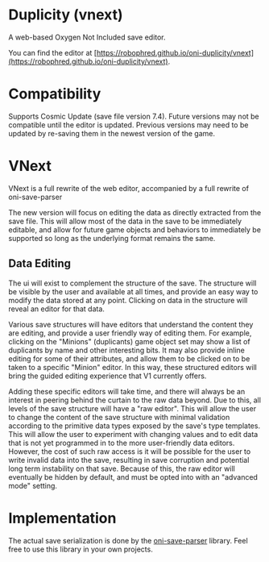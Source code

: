 # Duplicity (vnext)

A web-based Oxygen Not Included save editor.

You can find the editor at [https://robophred.github.io/oni-duplicity/vnext](https://robophred.github.io/oni-duplicity/vnext).

# Compatibility

Supports Cosmic Update (save file version 7.4). Future versions may not be compatible until the editor is updated. Previous versions may need to be updated by re-saving them in the newest version of the game.

# VNext

VNext is a full rewrite of the web editor, accompanied by a full rewrite of oni-save-parser

The new version will focus on editing the data as directly extracted from the save file. This will allow most of the data in the save to be immediately editable, and allow for future game objects and behaviors to immediately be supported so long as the underlying format remains the same.

## Data Editing

The ui will exist to complement the structure of the save. The structure will be visible by the user and available at all times, and provide an easy way to modify the data stored at any point. Clicking on data in the structure will reveal an editor for that data.

Various save structures will have editors that understand the content they are editing, and provide a user friendly way of editing them. For example, clicking on the "Minions" (duplicants) game object set may show a list of duplicants by name and other interesting bits. It may also provide inline editing for some of their attributes, and allow them to be clicked on to be taken to a specific "Minion" editor. In this way, these structured editors will bring the guided editing experience that V1 currently offers.

Adding these specific editors will take time, and there will always be an interest in peering behind the curtain to the raw data beyond. Due to this, all levels of the save structure will have a "raw editor".
This will allow the user to change the content of the save structure with minimal validation according to the primitive data types exposed by the save's type templates. This will allow the user to experiment with changing values and to edit data that is not yet programmed in to the more user-friendly data editors. However, the cost of such raw access is it will be possible for the user to write invalid data into the save, resulting in save corruption and potential long term instability on that save. Because of this, the raw editor will eventually be hidden by default, and must be opted into with an "advanced mode" setting.

# Implementation

The actual save serialization is done by the [oni-save-parser](https://github.com/RoboPhred/oni-save-parser) library. Feel free to use this library in your own projects.
